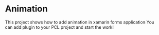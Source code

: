 # Animation
This project shows how to add animation in xamarin forms application
You can add plugin to your PCL project and start the work!
